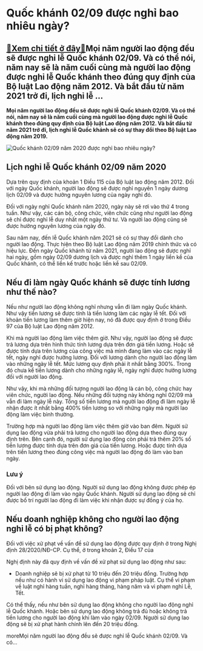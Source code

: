 Quốc khánh 02/09 được nghỉ bao nhiêu ngày?
==========================================

[:gift:Xem chi tiết ở đây:gift:](https://hddtvn.com/quoc-khanh-02-09-duoc-nghi-bao-nhieu-ngay/)Mọi năm người lao động đều sẽ được nghỉ lễ Quốc khánh 02/09. Và có thể nói, năm nay sẽ là năm cuối cùng mà người lao động được nghỉ lễ Quốc khánh theo đúng quy định của Bộ luật Lao động năm 2012. Và bắt đầu từ năm 2021 trở đi, lịch nghỉ lễ …
-------------------------------------------------------------------------------------------------------------------------------------------------------------------------------------------------------------------------------------------------

**Mọi năm người lao động đều sẽ được nghỉ lễ Quốc khánh 02/09. Và có thể nói, năm nay sẽ là năm cuối cùng mà người lao động được nghỉ lễ Quốc khánh theo đúng quy định của Bộ luật Lao động năm 2012. Và bắt đầu từ năm 2021 trở đi, lịch nghỉ lễ Quốc khánh sẽ có sự thay đổi theo Bộ luật Lao động năm 2019.**


![Quốc khánh 02/09 năm 2020 được nghỉ bao nhiêu ngày?](https://hddtvn.com/wp-content/uploads/2021/01/nghi-2-9_2005162808.jpg)


Lịch nghỉ lễ Quốc khánh 02/09 năm 2020
--------------------------------------


Dựa trên quy định của khoản 1 Điều 115 của Bộ luật lao động năm 2012. Đối với ngày Quốc khánh, người lao động sẽ được nghỉ nguyên 1 ngày dương lịch 02/09 và được hưởng nguyên lương của ngày nghỉ đó.


Đối với ngày nghỉ Quốc khánh năm 2020, ngày này sẽ rơi vào thứ 4 trong tuần. Như vậy, các cán bộ, công chức, viên chức cũng như người lao động sẽ chỉ được nghỉ lễ duy nhất một ngày thứ tư. Và người lao động cũng sẽ được hưởng nguyên lương của ngày đó.


Sau năm nay, đến lễ Quốc khánh năm 2021 sẽ có sự thay đổi dành cho người lao động. Thực hiện theo Bộ luật Lao động năm 2019 chính thức và có hiệu lực. Đến ngày Quốc khánh từ năm 2021, người lao động sẽ được nghỉ hai ngày, gồm ngày 02/09 dương lịch và được nghỉ thêm 1 ngày liền kề của Quốc khánh, có thể liền kế trước hoặc liền kề sau 02/09.


Nếu đi làm ngày Quốc khánh sẽ được tính lương như thế nào?
----------------------------------------------------------


Nếu như người lao động không nghỉ nhưng vẫn đi làm ngày Quốc khánh.  Như vậy tiền lương sẽ được tính là tiền lương làm các ngày lễ tết. Đối với khoản tiền lương làm thêm giờ hiện nay, nó đã được quy định ở trong Điều 97 của Bộ luật Lao động năm 2012.


Khi mà người lao động làm việc thêm giờ. Như vậy, người lao động sẽ được trả lương dựa trên hình thức tính lương dựa trên đơn giá tiền lương. Hoặc sẽ được tính dựa trên lương của công việc mà mình đang làm vào các ngày lễ tết, ngày nghỉ được hưởng lương. Đối với lương dành cho người lao động làm vào những ngày lễ tết. Mức lương quy định phải ít nhất bằng 300%. Trong đó chưa kể tiền lương dành cho những ngày lễ, ngày nghỉ được hưởng lương đối với người lao động.


Như vậy, khi mà những đối tượng người lao động là cán bộ, công chức hay viên chức, người lao động. Nếu những đối tượng này không nghỉ 02/09 mà vẫn đi làm ngày lễ này. Tổng số tiền lương mà người lao động đi làm ngày lễ nhận được ít nhất bằng 400% tiền lương so với những ngày mà người lao động làm việc bình thường.


Trường hợp mà người lao động làm việc thêm giờ vào ban đêm. Người sử dụng lao động vừa phải trả lương cho người lao động dựa theo đúng quy định trên. Bên cạnh đó, người sử dụng lao động còn phải trả thêm 20% số tiền lương được tính dựa trên đơn giá của tiền lương. Hoặc được tính dựa trên tiền lương theo đúng công việc mà người lao động đó làm vào ban ngày.


### Lưu ý


Đối với bên sử dụng lao động. Người sử dụng lao động không được phép ép người lao động đi làm vào ngày Quốc khánh. Người sử dụng lao động sẽ chỉ được bố trí người lao động đi làm việc khi nhận được sự đồng ý của họ.


Nếu doanh nghiệp không cho người lao động nghỉ lễ có bị phạt không?
-------------------------------------------------------------------


Đối với việc xử phạt về vấn đề sử dụng lao động được quy định ở trong Nghị định 28/2020/NĐ-CP. Cụ thể, ở trong khoản 2, Điều 17 của  

Nghị định này đã quy định về vấn đề xử phạt sử dụng lao động như sau:




* Doanh nghiệp sẽ bị xử phạt từ 10 triệu đến 20 triệu đồng. Trường hợp nếu như có hành vi sử dụng lao động vi phạm pháp luật. Cụ thể vi phạm về luật nghỉ hàng tuần, nghỉ hàng tháng, hàng năm và vi phạm nghỉ Lễ, Tết.



Có thể thấy, nếu như bên sử dụng lao động không cho người lao động nghỉ lễ Quốc khánh. Hoặc bên sử dụng lao động không trả đủ hoặc không trả tiền lương cho người lao động khi làm vào ngày 02/09. Người sử dụng lao động sẽ bị xử phạt hành chính lên đến 20 triệu đồng.


moreMọi năm người lao động đều sẽ được nghỉ lễ Quốc khánh 02/09. Và có…

